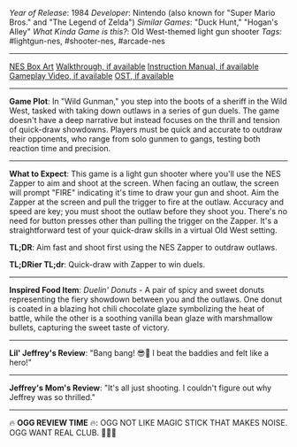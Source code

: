 *Year of Release*: 1984
*Developer*: Nintendo (also known for "Super Mario Bros." and "The Legend of Zelda")
*Similar Games*: "Duck Hunt," "Hogan's Alley"
*What Kinda Game is this?*: Old West-themed light gun shooter
*Tags:* #lightgun-nes, #shooter-nes, #arcade-nes

---
[NES Box Art](https://www.google.com/search?tbm=isch&q=NES+Box+Art+Wild+Gunman) 
[Walkthrough, if available](https://www.google.com/search?q=Walkthrough+NES+Wild+Gunman)
[Instruction Manual, if available](https://www.google.com/search?q=NES+Instruction+Manual+Wild+Gunman)
[Gameplay Video, if available](https://www.youtube.com/results?search_query=gameplay+NES+Wild+Gunman) 
[OST, if available](https://www.youtube.com/results?search_query=gameplay+NES+Wild+Gunman+OST)

- - -
**Game Plot**: In "Wild Gunman," you step into the boots of a sheriff in the Wild West, tasked with taking down outlaws in a series of gun duels. The game doesn't have a deep narrative but instead focuses on the thrill and tension of quick-draw showdowns. Players must be quick and accurate to outdraw their opponents, who range from solo gunmen to gangs, testing both reaction time and precision.

- - -
**What to Expect**: This game is a light gun shooter where you'll use the NES Zapper to aim and shoot at the screen. When facing an outlaw, the screen will prompt "FIRE" indicating it's time to draw your gun and shoot. Aim the Zapper at the screen and pull the trigger to fire at the outlaw. Accuracy and speed are key; you must shoot the outlaw before they shoot you. There's no need for button presses other than pulling the trigger on the Zapper. It's a straightforward test of your quick-draw skills in a virtual Old West setting.

**TL;DR**: Aim fast and shoot first using the NES Zapper to outdraw outlaws.

**TL;DRier TL;dr**: Quick-draw with Zapper to win duels.

---
**Inspired Food Item**: *Duelin' Donuts* - A pair of spicy and sweet donuts representing the fiery showdown between you and the outlaws. One donut is coated in a blazing hot chili chocolate glaze symbolizing the heat of battle, while the other is a soothing vanilla bean glaze with marshmallow bullets, capturing the sweet taste of victory.

---
**Lil' Jeffrey's Review**: "Bang bang! 😎🔫 I beat the baddies and felt like a hero!"

---
**Jeffrey's Mom's Review**: "It's all just shooting. I couldn't figure out why Jeffrey was so thrilled."

---
🔥 **OGG REVIEW TIME** 🔥: OGG NOT LIKE MAGIC STICK THAT MAKES NOISE. OGG WANT REAL CLUB. 🚫🔫🏹